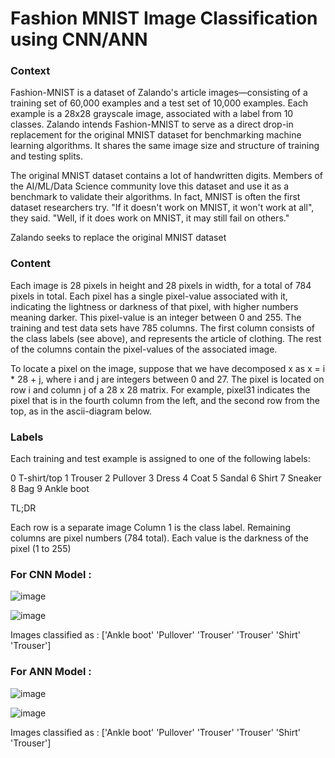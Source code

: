 # Fashion MNIST Image Classification using CNN/ANN

### Context
Fashion-MNIST is a dataset of Zalando's article images—consisting of a training set of 60,000 examples and a test set of 10,000 examples. Each example is a 28x28 grayscale image, associated with a label from 10 classes. Zalando intends Fashion-MNIST to serve as a direct drop-in replacement for the original MNIST dataset for benchmarking machine learning algorithms. It shares the same image size and structure of training and testing splits.

The original MNIST dataset contains a lot of handwritten digits. Members of the AI/ML/Data Science community love this dataset and use it as a benchmark to validate their algorithms. In fact, MNIST is often the first dataset researchers try. "If it doesn't work on MNIST, it won't work at all", they said. "Well, if it does work on MNIST, it may still fail on others."

Zalando seeks to replace the original MNIST dataset

### Content
Each image is 28 pixels in height and 28 pixels in width, for a total of 784 pixels in total. Each pixel has a single pixel-value associated with it, indicating the lightness or darkness of that pixel, with higher numbers meaning darker. This pixel-value is an integer between 0 and 255. The training and test data sets have 785 columns. The first column consists of the class labels (see above), and represents the article of clothing. The rest of the columns contain the pixel-values of the associated image.

To locate a pixel on the image, suppose that we have decomposed x as x = i * 28 + j, where i and j are integers between 0 and 27. The pixel is located on row i and column j of a 28 x 28 matrix.
For example, pixel31 indicates the pixel that is in the fourth column from the left, and the second row from the top, as in the ascii-diagram below.


### Labels

Each training and test example is assigned to one of the following labels:

0 T-shirt/top
1 Trouser
2 Pullover
3 Dress
4 Coat
5 Sandal
6 Shirt
7 Sneaker
8 Bag
9 Ankle boot


TL;DR

Each row is a separate image
Column 1 is the class label.
Remaining columns are pixel numbers (784 total).
Each value is the darkness of the pixel (1 to 255)


### For CNN Model :

![image](https://user-images.githubusercontent.com/85127724/146658969-febed1c9-1ca9-482f-a3ac-8a276b90676c.png)


![image](https://user-images.githubusercontent.com/85127724/146658975-2f965858-93f2-46ed-8c52-18f8edc1f28e.png)

Images classified as : ['Ankle boot' 'Pullover' 'Trouser' 'Trouser' 'Shirt' 'Trouser']


### For ANN Model : 

![image](https://user-images.githubusercontent.com/85127724/146086318-b935f43b-3b16-4f62-ab8e-644e9383c006.png)


![image](https://user-images.githubusercontent.com/85127724/146086354-f6e29e6c-d5ce-4617-ad42-f315951e0454.png)

Images classified as : ['Ankle boot' 'Pullover' 'Trouser' 'Trouser' 'Shirt' 'Trouser']

